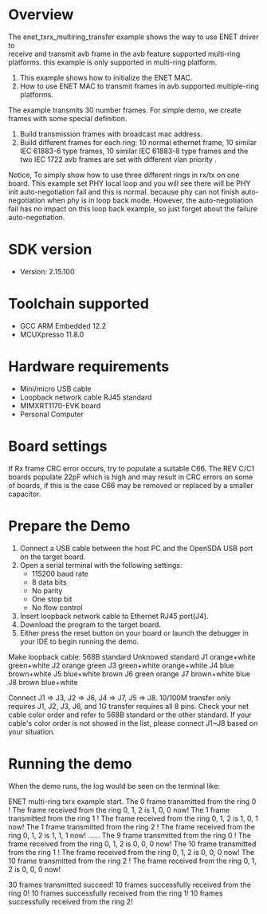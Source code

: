 Overview
========

The enet_txrx_multiring_transfer example shows the way to use ENET driver to  
 receive and transmit avb frame in the avb feature supported multi-ring platforms.
 this example is only supported in multi-ring platform.

1. This example shows how to initialize the ENET MAC.
2. How to use ENET MAC to transmit frames in avb supported 
multiple-ring platforms.

The example transmits 30 number frames. For simple demo, we create frames with some special definition.
1. Build transmission frames with broadcast mac address.
2. Build different frames for each ring: 10 normal ethernet frame, 10 similar IEC 61883-6 type frames,
10 similar IEC 61883-8 type frames and the two IEC 1722 avb frames are set with different vlan priority .
 
Notice, To simply show how to use three different rings in rx/tx on one board. This example set PHY local loop and you will see there will be PHY init auto-negotiation fail and this is normal. because phy can not finish
auto-negotiation when phy is in loop back mode. However, the auto-negotiation fail has no impact on this loop back example, so just forget about the failure auto-negotiation.

SDK version
===========
- Version: 2.15.100

Toolchain supported
===================
- GCC ARM Embedded  12.2
- MCUXpresso  11.8.0

Hardware requirements
=====================
- Mini/micro USB cable
- Loopback network cable RJ45 standard
- MIMXRT1170-EVK board
- Personal Computer

Board settings
==============
If Rx frame CRC error occurs, try to populate a suitable C66. The REV C/C1 boards populate 22pF which is high and may result in CRC
errors on some of boards, if this is the case C66 may be removed or replaced by a smaller capacitor.

Prepare the Demo
================
1.  Connect a USB cable between the host PC and the OpenSDA USB port on the target board.
2.  Open a serial terminal with the following settings:
    - 115200 baud rate
    - 8 data bits
    - No parity
    - One stop bit
    - No flow control
3.  Insert loopback network cable to Ethernet RJ45 port(J4).
4.  Download the program to the target board.
5.  Either press the reset button on your board or launch the debugger in your IDE to begin running the demo.

Make loopback cable:
    568B standard 	Unknowed standard
J1	orange+white    green+white
J2	orange          green
J3	green+white     orange+white
J4	blue            brown+white
J5	blue+white      brown
J6	green           orange
J7	brown+white     blue
J8	brown           blue+white

Connect J1 => J3, J2 => J6, J4 => J7, J5 => J8. 10/100M transfer only requires J1, J2, J3, J6, and 1G transfer requires all 8 pins.
Check your net cable color order and refer to 568B standard or the other standard. If your cable's color order is not showed in the list,
please connect J1~J8 based on your situation.

Running the demo
================
When the demo runs, the log would be seen on the terminal like:

ENET multi-ring txrx example start.
The 0 frame transmitted from the ring 0 !
The frame received from the ring 0, 1, 2 is 1, 0, 0 now!
The 1 frame transmitted from the ring 1 !
The frame received from the ring 0, 1, 2 is 1, 0, 1 now!
The 1 frame transmitted from the ring 2 !
The frame received from the ring 0, 1, 2 is 1, 1, 1 now!
......
The 9 frame transmitted from the ring 0 !
The frame received from the ring 0, 1, 2 is 0, 0, 0 now!
The 10 frame transmitted from the ring 1 !
The frame received from the ring 0, 1, 2 is 0, 0, 0 now!
The 10 frame transmitted from the ring 2 !
The frame received from the ring 0, 1, 2 is 0, 0, 0 now!

30 frames transmitted succeed!
10 frames successfully received from the ring 0!
10 frames successfully received from the ring 1!
10 frames successfully received from the ring 2!
